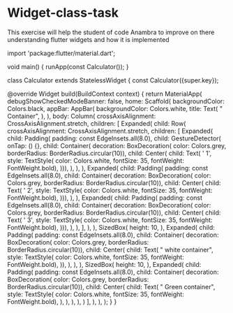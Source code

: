 # Widget-class-task
This exercise will help the student of code Anambra to improve on there understanding flutter widgets and how it is implemented


import 'package:flutter/material.dart';

void main() {
  runApp(const Calculator());
}

class Calculator extends StatelessWidget {
  const Calculator({super.key});

  @override
  Widget build(BuildContext context) {
    return MaterialApp(
      debugShowCheckedModeBanner: false,
      home: Scaffold(
        backgroundColor: Colors.black,
        appBar: AppBar(
          backgroundColor: Colors.white,
          title: Text(
            " Container",
          ),
        ),
        body: Column(
          crossAxisAlignment: CrossAxisAlignment.stretch,
          children: [
            Expanded(
              child: Row(
                crossAxisAlignment: CrossAxisAlignment.stretch,
                children: [
                  Expanded(
                    child: Padding(
                      padding: const EdgeInsets.all(8.0),
                      child: GestureDetector(
                        onTap: () {},
                        child: Container(
                            decoration: BoxDecoration(
                                color: Colors.grey,
                                borderRadius: BorderRadius.circular(10)),
                            child: Center(
                                child: Text(
                              ' 1',
                              style: TextStyle(
                                  color: Colors.white,
                                  fontSize: 35,
                                  fontWeight: FontWeight.bold),
                            ))),
                      ),
                    ),
                  ),
                  Expanded(
                    child: Padding(
                      padding: const EdgeInsets.all(8.0),
                      child: Container(
                          decoration: BoxDecoration(
                              color: Colors.grey,
                              borderRadius: BorderRadius.circular(10)),
                          child: Center(
                              child: Text(
                            ' 2',
                            style: TextStyle(
                                color: Colors.white,
                                fontSize: 35,
                                fontWeight: FontWeight.bold),
                          ))),
                    ),
                  ),
                  Expanded(
                    child: Padding(
                      padding: const EdgeInsets.all(8.0),
                      child: Container(
                          decoration: BoxDecoration(
                              color: Colors.grey,
                              borderRadius: BorderRadius.circular(10)),
                          child: Center(
                              child: Text(
                            ' 3',
                            style: TextStyle(
                                color: Colors.white,
                                fontSize: 35,
                                fontWeight: FontWeight.bold),
                          ))),
                    ),
                  ),
                ],
              ),
            ),
            SizedBox(
              height: 10,
            ),
            Expanded(
              child: Padding(
                padding: const EdgeInsets.all(8.0),
                child: Container(
                  decoration: BoxDecoration(
                      color: Colors.grey,
                      borderRadius: BorderRadius.circular(10)),
                  child: Center(
                      child: Text(
                    " white container",
                    style: TextStyle(
                        color: Colors.white,
                        fontSize: 35,
                        fontWeight: FontWeight.bold),
                  )),
                ),
              ),
            ),
            SizedBox(
              height: 10,
            ),
            Expanded(
              child: Padding(
                padding: const EdgeInsets.all(8.0),
                child: Container(
                  decoration: BoxDecoration(
                      color: Colors.grey,
                      borderRadius: BorderRadius.circular(10)),
                  child: Center(
                    child: Text(
                      " Green container",
                      style: TextStyle(
                          color: Colors.white,
                          fontSize: 35,
                          fontWeight: FontWeight.bold),
                    ),
                  ),
                ),
              ),
            )
          ],
        ),
      ),
    );
  }
}
